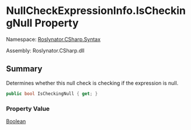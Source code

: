 # NullCheckExpressionInfo\.IsCheckingNull Property

Namespace: [Roslynator.CSharp.Syntax](../../README.md)

Assembly: Roslynator\.CSharp\.dll

## Summary

Determines whether this null check is checking if the expression is null\.

```csharp
public bool IsCheckingNull { get; }
```

### Property Value

[Boolean](https://docs.microsoft.com/en-us/dotnet/api/system.boolean)


